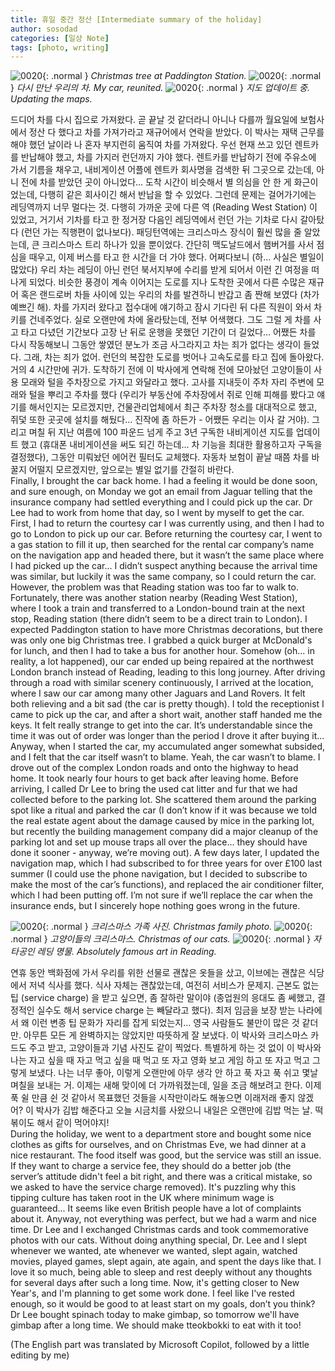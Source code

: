 ```yaml
---
title: 휴일 중간 정산 [Intermediate summary of the holiday]
author: sosodad
categories: [일상 Note]
tags: [photo, writing]
---
```



![0020](https://1drv.ms/i/c/f96de3eae83811fb/IQR310qnVZHgSJUXAP5pxoFVAVq1QGWMATxIXbRTW04JeAU?height=1024){: .normal }
_Christmas tree at Paddington Station._
![0020](https://1drv.ms/i/c/f96de3eae83811fb/IQRFZuwlFVhVRIm668bDOdPVAVizYclNv8MIOZdtXhDasaI?height=1024){: .normal }
_다시 만난 우리의 차. My car, reunited._
![0020](https://1drv.ms/i/c/f96de3eae83811fb/IQS0uOXiC0ilToYXJbfjl4QZAVsrJm1wFpxLA_mHDS6TKV0?height=1024){: .normal }
_지도 업데이트 중. Updating the maps._

드디어 차를 다시 집으로 가져왔다. 곧 끝날 것 같더라니 아니나 다를까 월요일에 보험사에서 정산 다 했다고 차를 가져가라고 재규어에서 연락을 받았다. 이 박사는 재택 근무를 해야 했던 날이라 나 혼자 부지런히 움직여 차를 가져왔다. 우선 현재 쓰고 있던 렌트카를 반납해야 했고, 차를 가지러 런던까지 가야 했다. 렌트카를 반납하기 전에 주유소에 가서 기름을 채우고, 내비게이션 어플에 렌트카 회사명을 검색한 뒤 그곳으로 갔는데, 아니 전에 차를 받았던 곳이 아니었다... 도착 시간이 비슷해서 별 의심을 안 한 게 화근이었는데, 다행히 같은 회사이긴 해서 반납을 할 수 있었다. 그런데 문제는 걸어가기에는 레딩역까지 너무 멀다는 것. 다행히 가까운 곳에 다른 역 (Reading West Station) 이 있었고, 거기서 기차를 타고 한 정거장 다음인 레딩역에서 런던 가는 기차로 다시 갈아탔다 (런던 가는 직행편이 없나보다). 패딩턴역에는 크리스마스 장식이 훨씬 많을 줄 알았는데, 큰 크리스마스 트리 하나가 있을 뿐이었다. 간단히 맥도날드에서 햄버거를 사서 점심을 때우고, 이제 버스를 타고 한 시간을 더 가야 했다. 어쩌다보니 (하... 사실은 별일이 많았다) 우리 차는 레딩이 아닌 런던 북서지부에 수리를 받게 되어서 이런 긴 여정을 떠나게 되었다. 비슷한 풍경이 계속 이어지는 도로를 지나 도착한 곳에서 다른 수많은 재규어 혹은 랜드로버 차들 사이에 있는 우리의 차를 발견하니 반갑고 좀 짠해 보였다 (차가 예쁘긴 해). 차를 가지러 왔다고 접수대에 얘기하고 잠시 기다린 뒤 다른 직원이 와서 차키를 건네주었다. 실로 오랜만에 차에 올라탔는데, 전부 어색했다. 그도 그럴 게 차를 사고 타고 다녔던 기간보다 고장 난 뒤로 운행을 못했던 기간이 더 길었다... 어쨌든 차를 다시 작동해보니 그동안 쌓였던 분노가 조금 사그라지고 차는 죄가 없다는 생각이 들었다. 그래, 차는 죄가 없어. 런던의 복잡한 도로를 벗어나 고속도로를 타고 집에 돌아왔다. 거의 4 시간만에 귀가. 도착하기 전에 이 박사에게 연락해 전에 모아놨던 고양이들이 사용 모래와 털을 주차장으로 가지고 와달라고 했다. 고사를 지내듯이 주차 자리 주변에 모래와 털을 뿌리고 주차를 했다 (우리가 부동산에 주차장에서 쥐로 인해 피해를 봤다고 얘기를 해서인지는 모르겠지만, 건물관리업체에서 최근 주차장 청소를 대대적으로 했고, 쥐덫 또한 곳곳에 설치를 해뒀다... 진작에 좀 하든가 - 어쨌든 우리는 이사 갈 거야). 그리고 며칠 뒤 지난 여름에 100 파운드 넘게 주고 3년 구독한 내비게이션 지도를 업데이트 했고 (휴대폰 내비게이션을 써도 되긴 하는데... 차 기능을 최대한 활용하고자 구독을 결정했다), 그동안 미뤄놨던 에어컨 필터도 교체했다. 자동차 보험이 끝날 때쯤 차를 바꿀지 어떨지 모르겠지만, 앞으로는 별일 없기를 간절히 바란다.  
Finally, I brought the car back home. I had a feeling it would be done soon, and sure enough, on Monday we got an email from Jaguar telling that the insurance company had settled everything and I could pick up the car. Dr Lee had to work from home that day, so I went by myself to get the car. First, I had to return the courtesy car I was currently using, and then I had to go to London to pick up our car. Before returning the courtesy car, I went to a gas station to fill it up, then searched for the rental car company’s name on the navigation app and headed there, but it wasn’t the same place where I had picked up the car... I didn’t suspect anything because the arrival time was similar, but luckily it was the same company, so I could return the car. However, the problem was that Reading station was too far to walk to. Fortunately, there was another station nearby (Reading West Station), where I took a train and transferred to a London-bound train at the next stop, Reading station (there didn’t seem to be a direct train to London). I expected Paddington station to have more Christmas decorations, but there was only one big Christmas tree. I grabbed a quick burger at McDonald's for lunch, and then I had to take a bus for another hour. Somehow (oh... in reality, a lot happened), our car ended up being repaired at the northwest London branch instead of Reading, leading to this long journey. After driving through a road with similar scenery continuously, I arrived at the location, where I saw our car among many other Jaguars and Land Rovers. It felt both relieving and a bit sad (the car is pretty though). I told the receptionist I came to pick up the car, and after a short wait, another staff handed me the keys. It felt really strange to get into the car. It’s understandable since the time it was out of order was longer than the period I drove it after buying it... Anyway, when I started the car, my accumulated anger somewhat subsided, and I felt that the car itself wasn’t to blame. Yeah, the car wasn’t to blame. I drove out of the complex London roads and onto the highway to head home. It took nearly four hours to get back after leaving home. Before arriving, I called Dr Lee to bring the used cat litter and fur that we had collected before to the parking lot. She scattered them around the parking spot like a ritual and parked the car (I don’t know if it was because we told the real estate agent about the damage caused by mice in the parking lot, but recently the building management company did a major cleanup of the parking lot and set up mouse traps all over the place... they should have done it sooner - anyway, we’re moving out). A few days later, I updated the navigation map, which I had subscribed to for three years for over £100 last summer (I could use the phone navigation, but I decided to subscribe to make the most of the car’s functions), and replaced the air conditioner filter, which I had been putting off. I’m not sure if we’ll replace the car when the insurance ends, but I sincerely hope nothing goes wrong in the future.  

![0020](https://1drv.ms/i/c/f96de3eae83811fb/IQR8mO99ys8jSqyzRZjFoM6oAQNdULj032eh_PgE_djhQ2M?height=1024){: .normal }
_크리스마스 가족 사진. Christmas family photo._
![0020](https://1drv.ms/i/c/f96de3eae83811fb/IQSTZIVS-XW5R5uNyb8BGfv5AeRp4foEki5wBpZjMOWGdDU?height=1024){: .normal }
_고양이들의 크리스마스. Christmas of our cats._
![0020](https://1drv.ms/i/c/f96de3eae83811fb/IQS9rmZsInoVRpwRPHP3vagVAWSCMMxiNW5p4aniTtRnwhU?height=1024){: .normal }
_자타공인 레딩 명물. Absolutely famous art in Reading._

연휴 동안 백화점에 가서 우리를 위한 선물로 괜찮은 옷들을 샀고, 이브에는 괜찮은 식당에서 저녁 식사를 했다. 식사 자체는 괜찮았는데, 여전히 서비스가 문제지. 근본도 없는 팁 (service charge) 을 받고 싶으면, 좀 잘하란 말이야 (종업원의 응대도 좀 쎄했고, 결정적인 실수도 해서 service charge 는 빼달라고 했다). 최저 임금을 보장 받는 나라에서 왜 이런 변종 팁 문화가 자리를 잡게 되었는지... 영국 사람들도 불만이 많은 것 같더만. 아무튼 모든 게 완벽하지는 않았지만 따뜻하게 잘 보냈다. 이 박사와 크리스마스 카드도 주고 받고, 고양이들과 기념 사진도 같이 찍었다. 특별하게 하는 것 없이 이 박사와 나는 자고 싶을 때 자고 먹고 싶을 때 먹고 또 자고 영화 보고 게임 하고 또 자고 먹고 그렇게 보냈다. 나는 너무 좋아, 이렇게 오랜만에 아무 생각 안 하고 푹 자고 푹 쉬고 몇날며칠을 보내는 거. 이제는 새해 맞이에 더 가까워졌는데, 일을 조금 해보려고 한다. 이제 푹 쉴 만큼 쉰 것 같아서 목표했던 것들을 시작만이라도 해놓으면 이래저래 좋지 않겠어? 이 박사가 김밥 해준다고 오늘 시금치를 사왔으니 내일은 오랜만에 김밥 먹는 날. 떡볶이도 해서 같이 먹어야지!  
During the holiday, we went to a department store and bought some nice clothes as gifts for ourselves, and on Christmas Eve, we had dinner at a nice restaurant. The food itself was good, but the service was still an issue. If they want to charge a service fee, they should do a better job (the server’s attitude didn't feel a bit right, and there was a critical mistake, so we asked to have the service charge removed). It's puzzling why this tipping culture has taken root in the UK where minimum wage is guaranteed... It seems like even British people have a lot of complaints about it. Anyway, not everything was perfect, but we had a warm and nice time. Dr Lee and I exchanged Christmas cards and took commemorative photos with our cats. Without doing anything special, Dr. Lee and I slept whenever we wanted, ate whenever we wanted, slept again, watched movies, played games, slept again, ate again, and spent the days like that. I love it so much, being able to sleep and rest deeply without any thoughts for several days after such a long time. Now, it's getting closer to New Year's, and I'm planning to get some work done. I feel like I've rested enough, so it would be good to at least start on my goals, don’t you think? Dr Lee bought spinach today to make gimbap, so tomorrow we'll have gimbap after a long time. We should make tteokbokki to eat with it too!  
  
(The English part was translated by Microsoft Copilot, followed by a little editing by me)
